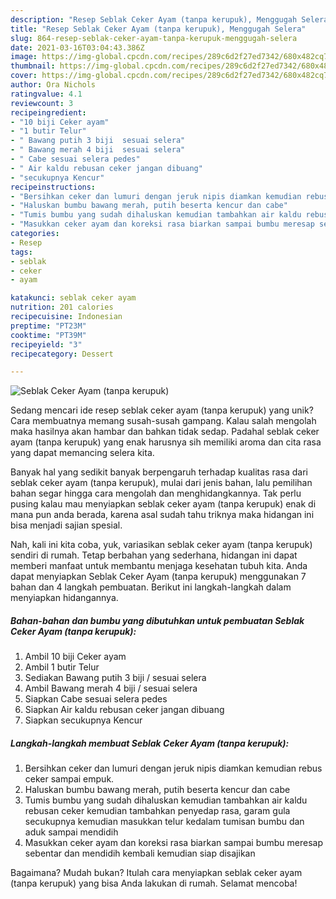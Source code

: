 ```yaml
---
description: "Resep Seblak Ceker Ayam (tanpa kerupuk), Menggugah Selera"
title: "Resep Seblak Ceker Ayam (tanpa kerupuk), Menggugah Selera"
slug: 864-resep-seblak-ceker-ayam-tanpa-kerupuk-menggugah-selera
date: 2021-03-16T03:04:43.386Z
image: https://img-global.cpcdn.com/recipes/289c6d2f27ed7342/680x482cq70/seblak-ceker-ayam-tanpa-kerupuk-foto-resep-utama.jpg
thumbnail: https://img-global.cpcdn.com/recipes/289c6d2f27ed7342/680x482cq70/seblak-ceker-ayam-tanpa-kerupuk-foto-resep-utama.jpg
cover: https://img-global.cpcdn.com/recipes/289c6d2f27ed7342/680x482cq70/seblak-ceker-ayam-tanpa-kerupuk-foto-resep-utama.jpg
author: Ora Nichols
ratingvalue: 4.1
reviewcount: 3
recipeingredient:
- "10 biji Ceker ayam"
- "1 butir Telur"
- " Bawang putih 3 biji  sesuai selera"
- " Bawang merah 4 biji  sesuai selera"
- " Cabe sesuai selera pedes"
- " Air kaldu rebusan ceker jangan dibuang"
- "secukupnya Kencur"
recipeinstructions:
- "Bersihkan ceker dan lumuri dengan jeruk nipis diamkan kemudian rebus ceker sampai empuk."
- "Haluskan bumbu bawang merah, putih beserta kencur dan cabe"
- "Tumis bumbu yang sudah dihaluskan kemudian tambahkan air kaldu rebusan ceker kemudian tambahkan penyedap rasa, garam gula secukupnya kemudian masukkan telur kedalam tumisan bumbu dan aduk sampai mendidih"
- "Masukkan ceker ayam dan koreksi rasa biarkan sampai bumbu meresap sebentar dan mendidih kembali kemudian siap disajikan"
categories:
- Resep
tags:
- seblak
- ceker
- ayam

katakunci: seblak ceker ayam 
nutrition: 201 calories
recipecuisine: Indonesian
preptime: "PT23M"
cooktime: "PT39M"
recipeyield: "3"
recipecategory: Dessert

---
```



![Seblak Ceker Ayam (tanpa kerupuk)](https://img-global.cpcdn.com/recipes/289c6d2f27ed7342/680x482cq70/seblak-ceker-ayam-tanpa-kerupuk-foto-resep-utama.jpg)

Sedang mencari ide resep seblak ceker ayam (tanpa kerupuk) yang unik? Cara membuatnya memang susah-susah gampang. Kalau salah mengolah maka hasilnya akan hambar dan bahkan tidak sedap. Padahal seblak ceker ayam (tanpa kerupuk) yang enak harusnya sih memiliki aroma dan cita rasa yang dapat memancing selera kita.



Banyak hal yang sedikit banyak berpengaruh terhadap kualitas rasa dari seblak ceker ayam (tanpa kerupuk), mulai dari jenis bahan, lalu pemilihan bahan segar hingga cara mengolah dan menghidangkannya. Tak perlu pusing kalau mau menyiapkan seblak ceker ayam (tanpa kerupuk) enak di mana pun anda berada, karena asal sudah tahu triknya maka hidangan ini bisa menjadi sajian spesial.


Nah, kali ini kita coba, yuk, variasikan seblak ceker ayam (tanpa kerupuk) sendiri di rumah. Tetap berbahan yang sederhana, hidangan ini dapat memberi manfaat untuk membantu menjaga kesehatan tubuh kita. Anda dapat menyiapkan Seblak Ceker Ayam (tanpa kerupuk) menggunakan 7 bahan dan 4 langkah pembuatan. Berikut ini langkah-langkah dalam menyiapkan hidangannya.

<!--inarticleads1-->

##### Bahan-bahan dan bumbu yang dibutuhkan untuk pembuatan Seblak Ceker Ayam (tanpa kerupuk):

1. Ambil 10 biji Ceker ayam
1. Ambil 1 butir Telur
1. Sediakan  Bawang putih 3 biji / sesuai selera
1. Ambil  Bawang merah 4 biji / sesuai selera
1. Siapkan  Cabe sesuai selera pedes
1. Siapkan  Air kaldu rebusan ceker jangan dibuang
1. Siapkan secukupnya Kencur




<!--inarticleads2-->

##### Langkah-langkah membuat Seblak Ceker Ayam (tanpa kerupuk):

1. Bersihkan ceker dan lumuri dengan jeruk nipis diamkan kemudian rebus ceker sampai empuk.
1. Haluskan bumbu bawang merah, putih beserta kencur dan cabe
1. Tumis bumbu yang sudah dihaluskan kemudian tambahkan air kaldu rebusan ceker kemudian tambahkan penyedap rasa, garam gula secukupnya kemudian masukkan telur kedalam tumisan bumbu dan aduk sampai mendidih
1. Masukkan ceker ayam dan koreksi rasa biarkan sampai bumbu meresap sebentar dan mendidih kembali kemudian siap disajikan




Bagaimana? Mudah bukan? Itulah cara menyiapkan seblak ceker ayam (tanpa kerupuk) yang bisa Anda lakukan di rumah. Selamat mencoba!
